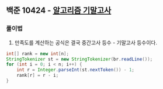 ## 백준 10424 - [알고리즘 기말고사](https://www.acmicpc.net/problem/10424)

### 풀이법

1. 만족도를 계산하는 공식은 결국 중간고사 등수 - 기말고사 등수이다.

~~~JAVA
int[] rank = new int[n];
StringTokenizer st = new StringTokenizer(br.readLine());
for (int i = 0; i < n; i++) {
    int r = Integer.parseInt(st.nextToken()) - 1;
    rank[r] = r - i;
}
~~~

